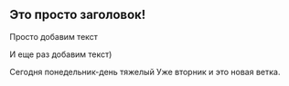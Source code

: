 ## Это просто заголовок!

Просто добавим текст

И еще раз добавим текст)

Сегодня понедельник-день тяжелый
Уже вторник и это новая ветка. 
